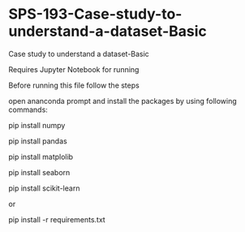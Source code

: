 # SPS-193-Case-study-to-understand-a-dataset-Basic
Case study to understand a dataset-Basic

Requires Jupyter Notebook for running

Before running this file follow the steps

open ananconda prompt and install the packages by using following commands:

pip install numpy

pip install pandas

pip install matplolib

pip install seaborn

pip install scikit-learn

  or 
  
pip install -r requirements.txt
